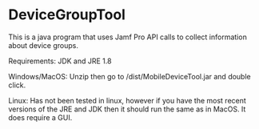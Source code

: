 # DeviceGroupTool
This is a java program that uses Jamf Pro API calls to collect information about device groups.

Requirements: JDK and JRE 1.8

Windows/MacOS: Unzip then go to /dist/MobileDeviceTool.jar and double click.

Linux: Has not been tested in linux, however if you have the most recent versions of the JRE and JDK then it should run the same as in MacOS. It does require a GUI.
